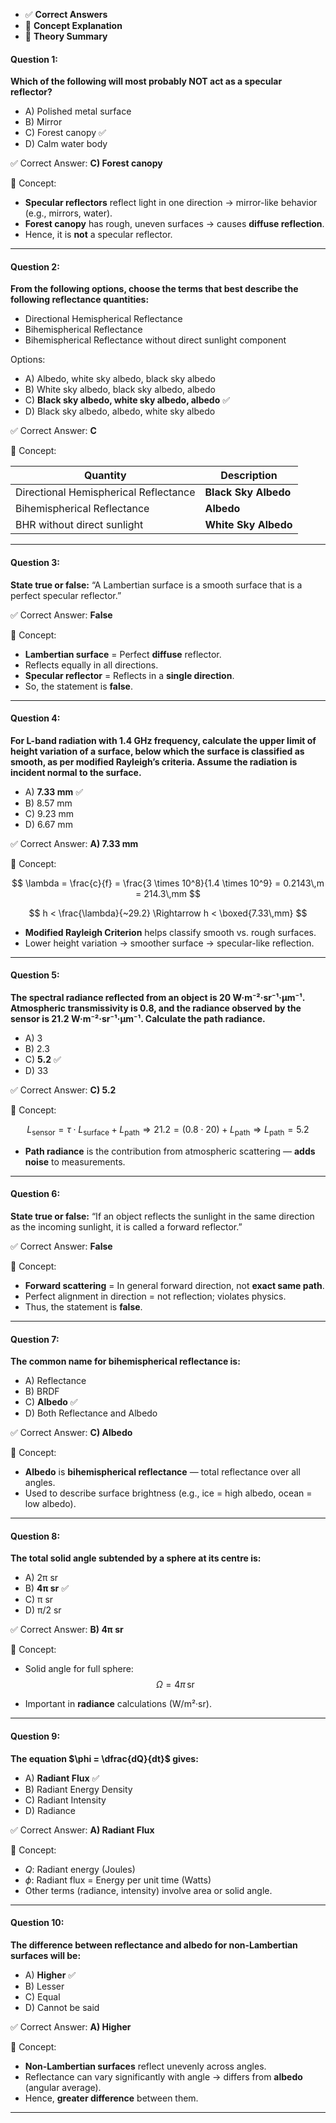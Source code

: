 
* ✅ **Correct Answers**
* 📘 **Concept Explanation**
* 🧠 **Theory Summary**
 
#### **Question 1:**

**Which of the following will most probably NOT act as a specular reflector?**

* A) Polished metal surface
* B) Mirror
* C) Forest canopy ✅
* D) Calm water body

✅ Correct Answer: **C) Forest canopy**

📘 Concept:

* **Specular reflectors** reflect light in one direction → mirror-like behavior (e.g., mirrors, water).
* **Forest canopy** has rough, uneven surfaces → causes **diffuse reflection**.
* Hence, it is **not** a specular reflector.

---

#### **Question 2:**

**From the following options, choose the terms that best describe the following reflectance quantities:**

* Directional Hemispherical Reflectance
* Bihemispherical Reflectance
* Bihemispherical Reflectance without direct sunlight component

Options:
- A) Albedo, white sky albedo, black sky albedo
- B) White sky albedo, black sky albedo, albedo
- C) **Black sky albedo, white sky albedo, albedo** ✅
- D) Black sky albedo, albedo, white sky albedo

 ✅ Correct Answer: **C**

 📘 Concept:

| Quantity                              | Description          |
| ------------------------------------- | -------------------- |
| Directional Hemispherical Reflectance | **Black Sky Albedo** |
| Bihemispherical Reflectance           | **Albedo**           |
| BHR without direct sunlight           | **White Sky Albedo** |

---

#### **Question 3:**

**State true or false:**
“A Lambertian surface is a smooth surface that is a perfect specular reflector.”

 ✅ Correct Answer: **False**

 📘 Concept:

* **Lambertian surface** = Perfect **diffuse** reflector.
* Reflects equally in all directions.
* **Specular reflector** = Reflects in a **single direction**.
* So, the statement is **false**.

---

#### **Question 4:**

**For L-band radiation with 1.4 GHz frequency, calculate the upper limit of height variation of a surface, below which the surface is classified as smooth, as per modified Rayleigh’s criteria. Assume the radiation is incident normal to the surface.**

* A) **7.33 mm** ✅
* B) 8.57 mm
* C) 9.23 mm
* D) 6.67 mm

 ✅ Correct Answer: **A) 7.33 mm**

 📘 Concept:

$$
\lambda = \frac{c}{f} = \frac{3 \times 10^8}{1.4 \times 10^9} = 0.2143\,m = 214.3\,mm
$$

$$
h < \frac{\lambda}{~29.2} \Rightarrow h < \boxed{7.33\,mm}
$$

* **Modified Rayleigh Criterion** helps classify smooth vs. rough surfaces.
* Lower height variation → smoother surface → specular-like reflection.

---

#### **Question 5:**

**The spectral radiance reflected from an object is 20 W·m⁻²·sr⁻¹·μm⁻¹. Atmospheric transmissivity is 0.8, and the radiance observed by the sensor is 21.2 W·m⁻²·sr⁻¹·μm⁻¹. Calculate the path radiance.**

* A) 3
* B) 2.3
* C) **5.2** ✅
* D) 33

 ✅ Correct Answer: **C) 5.2**

 📘 Concept:

$$
L_{\text{sensor}} = \tau \cdot L_{\text{surface}} + L_{\text{path}}
\Rightarrow 21.2 = (0.8 \cdot 20) + L_{\text{path}} \Rightarrow L_{\text{path}} = 5.2
$$

* **Path radiance** is the contribution from atmospheric scattering — **adds noise** to measurements.

---

#### **Question 6:**

**State true or false:**
“If an object reflects the sunlight in the same direction as the incoming sunlight, it is called a forward reflector.”

 ✅ Correct Answer: **False**

 📘 Concept:

* **Forward scattering** = In general forward direction, not **exact same path**.
* Perfect alignment in direction = not reflection; violates physics.
* Thus, the statement is **false**.

---

#### **Question 7:**

**The common name for bihemispherical reflectance is:**

* A) Reflectance
* B) BRDF
* C) **Albedo** ✅
* D) Both Reflectance and Albedo

 ✅ Correct Answer: **C) Albedo**

 📘 Concept:

* **Albedo** is **bihemispherical reflectance** — total reflectance over all angles.
* Used to describe surface brightness (e.g., ice = high albedo, ocean = low albedo).

---

#### **Question 8:**

**The total solid angle subtended by a sphere at its centre is:**

* A) 2π sr
* B) **4π sr** ✅
* C) π sr
* D) π/2 sr

 ✅ Correct Answer: **B) 4π sr**

 📘 Concept:

* Solid angle for full sphere:
$$\Omega = 4\pi \, \text{sr}$$

* Important in **radiance** calculations (W/m²·sr).

---

#### **Question 9:**

**The equation $\phi = \dfrac{dQ}{dt}$ gives:**

* A) **Radiant Flux** ✅
* B) Radiant Energy Density
* C) Radiant Intensity
* D) Radiance

 ✅ Correct Answer: **A) Radiant Flux**

 📘 Concept:

* $Q$: Radiant energy (Joules)
* $\phi$: Radiant flux = Energy per unit time (Watts)
* Other terms (radiance, intensity) involve area or solid angle.

---

#### **Question 10:**

**The difference between reflectance and albedo for non-Lambertian surfaces will be:**

* A) **Higher** ✅
* B) Lesser
* C) Equal
* D) Cannot be said

 ✅ Correct Answer: **A) Higher**

 📘 Concept:

* **Non-Lambertian surfaces** reflect unevenly across angles.
* Reflectance can vary significantly with angle → differs from **albedo** (angular average).
* Hence, **greater difference** between them.

---
